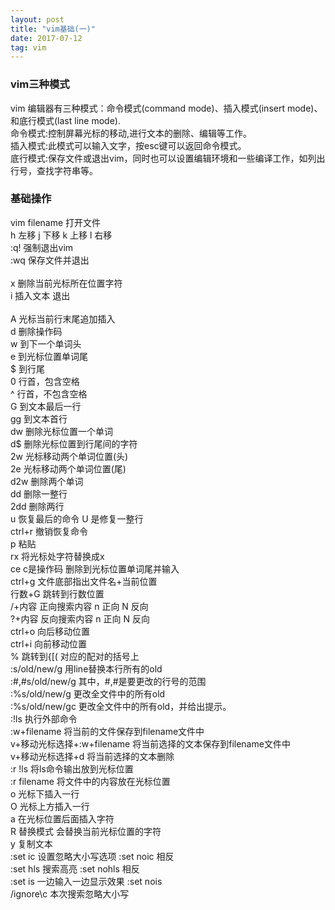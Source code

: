 ```yaml
---
layout: post
title: "vim基础(一)"
date: 2017-07-12
tag: vim
---  
```

### vim三种模式
vim 编辑器有三种模式：命令模式(command mode)、插入模式(insert mode)、和底行模式(last line mode).  
命令模式:控制屏幕光标的移动,进行文本的删除、编辑等工作。  
插入模式:此模式可以输入文字，按esc键可以返回命令模式。  
底行模式:保存文件或退出vim，同时也可以设置编辑环境和一些编译工作，如列出行号，查找字符串等。  

### 基础操作
vim filename<enter> 打开文件  <br/>
h 左移 j 下移 k 上移 l 右移  <br/>
:q!<enter> 强制退出vim<br/>
:wq<enter> 保存文件并退出<br/>  
x 删除当前光标所在位置字符<br/>
i 插入文本 <esc> 退出<br/>  
A 光标当前行末尾追加插入<br/>
d 删除操作码<br/>
w 到下一个单词头 <br/> 
e 到光标位置单词尾 <br/>
$ 到行尾 <br/>
0 行首，包含空格 <br/>
^ 行首，不包含空格 <br/>
G 到文本最后一行 <br/>
gg 到文本首行 <br/>
dw 删除光标位置一个单词<br/>
d$ 删除光标位置到行尾间的字符<br/>
2w 光标移动两个单词位置(头)<br/>
2e 光标移动两个单词位置(尾)<br/>
d2w 删除两个单词<br/>
dd 删除一整行<br/>
2dd 删除两行<br/>
u 恢复最后的命令 U 是修复一整行<br/>
ctrl+r 撤销恢复命令<br/>
p 粘贴<br/>
rx 将光标处字符替换成x<br/>
ce c是操作码 删除到光标位置单词尾并输入<br/>
ctrl+g 文件底部指出文件名+当前位置<br/>
行数+G 跳转到行数位置<br/>
/+内容<enter> 正向搜索内容 n 正向  N 反向<br/>
?+内容<enter> 反向搜索内容 n 正向  N 反向<br/>
ctrl+o 向后移动位置<br/>
ctrl+i 向前移动位置<br/>
% 跳转到{[( 对应的配对的括号上<br/>
:s/old/new/g 用line替换本行所有的old<br/>
:#,#s/old/new/g 其中，#,#是要更改的行号的范围<br/>
:%s/old/new/g 更改全文件中的所有old <br/>
:%s/old/new/gc 更改全文件中的所有old，并给出提示。<br/>
:!ls<enter> 执行外部命令<br/>
:w+filename 将当前的文件保存到filename文件中<br/>
v+移动光标选择+:w+filename 将当前选择的文本保存到filename文件中<br/>
v+移动光标选择+d 将当前选择的文本删除<br/>
:r !ls 将ls命令输出放到光标位置<br/>
:r filename 将文件中的内容放在光标位置<br/>
o 光标下插入一行<br/>
O 光标上方插入一行<br/>
a 在光标位置后面插入字符<br/>
R 替换模式  会替换当前光标位置的字符<br/>
y 复制文本<br/>
:set ic 设置忽略大小写选项 :set noic 相反<br/>
:set hls 搜索高亮  :set nohls 相反<br/>
:set is  一边输入一边显示效果 :set nois <br/>
/ignore\c 本次搜索忽略大小写<br/>








